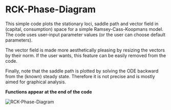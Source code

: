 # RCK-Phase-Diagram
This simple code plots the stationary loci, saddle path and vector field in (capital, consumption) space for a simple Ramsey-Cass-Koopmans model. The code uses user-input parameter values (or the user can choose default parameters). 

The vector field is made more aesthetically pleasing by resizing the vectors by their norm. If the user wants, this feature can be easily removed from the code.

Finally, note that the saddle path is plotted by solving the ODE backward from the (known) steady state. Therefore it is not precise and is mostly aimed for graphical analysis. 

**Functions appear at the end of the code**

![RCK-Phase-Diagram](https://user-images.githubusercontent.com/45733935/79632176-ed377e00-815d-11ea-9aa8-e952cf26bd6c.png)
